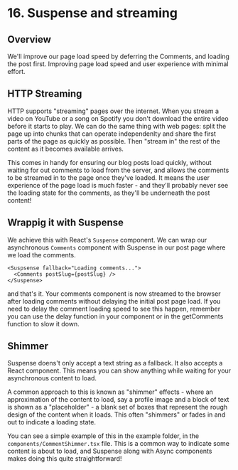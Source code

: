 # 16. Suspense and streaming

## Overview

We'll improve our page load speed by deferring the Comments, and loading the post first. Improving page load speed and user experience with minimal effort.

## HTTP Streaming

HTTP supports "streaming" pages over the internet. When you stream a video on YouTube or a song on Spotify you don't download the entire video before it starts to play. We can do the same thing with web pages: split the page up into chunks that can operate independenlty and share the first parts of the page as quickly as possible. Then "stream in" the rest of the content as it becomes available arrives.

This comes in handy for ensuring our blog posts load quickly, without waiting for out comments to load from the server, and allows the comments to be streamed in to the page once they've loaded. It means the user experience of the page load is much faster - and they'll probably never see the loading state for the comments, as they'll be underneath the post content!

## Wrappig it with Suspense

We achieve this with React's `Suspense` component. We can wrap our asynchronous `Comments` component with Suspense in our post page where we load the comments.

```tsx
<Suspsense fallback="Loading comments...">
  <Comments postSlug={postSlug} />
</Suspense>
```

and that's it. Your comments component is now streamed to the browser after loading comments without delaying the initial post page load. If you need to delay the comment loading speed to see this happen, remember you can use the delay function in your component or in the getComments function to slow it down.

## Shimmer

Suspense doens't only accept a text string as a fallback. It also accepts a React component. This means you can show anything while waiting for your asynchronous content to load.

A common approach to this is known as "shimmer" effects - where an approximation of the content to load, say a profile image and a block of text is shown as a "placeholder" - a blank set of boxes that represent the rough design of the content when it loads. This often "shimmers" or fades in and out to indicate a loading state.

You can see a simple example of this in the example folder, in the `components/CommentShimmer.tsx` file. This is a common way to indicate some content is about to load, and Suspense along with Async components makes doing this quite straightforward!
